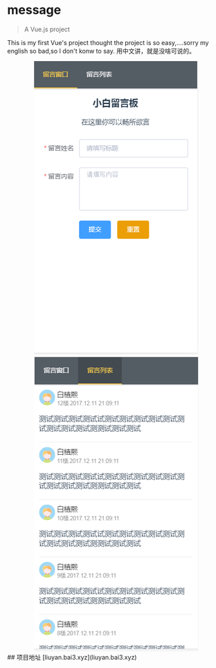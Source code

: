 # message

> A Vue.js project

This is my first Vue's project
thought the project is so easy,....sorry my english so bad,so I
don't konw to say.
用中文讲，就是没啥可说的。
<br/>
<div align="center">
<img src="./src/assets/readme1.png"><br/>
</div>
<div align="center">
<img src="./src/assets/readme2.png">
</div>
## 项目地址 [liuyan.bai3.xyz](liuyan.bai3.xyz)